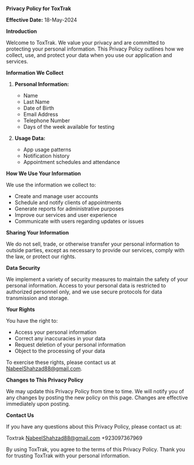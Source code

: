 **Privacy Policy for ToxTrak**

**Effective Date:** 18-May-2024

**Introduction**

Welcome to ToxTrak. We value your privacy and are committed to protecting your personal information. This Privacy Policy outlines how we collect, use, and protect your data when you use our application and services.

**Information We Collect**

1. **Personal Information:**
   - Name
   - Last Name
   - Date of Birth
   - Email Address
   - Telephone Number
   - Days of the week available for testing

2. **Usage Data:**
   - App usage patterns
   - Notification history
   - Appointment schedules and attendance

**How We Use Your Information**

We use the information we collect to:
- Create and manage user accounts
- Schedule and notify clients of appointments
- Generate reports for administrative purposes
- Improve our services and user experience
- Communicate with users regarding updates or issues

**Sharing Your Information**

We do not sell, trade, or otherwise transfer your personal information to outside parties, except as necessary to provide our services, comply with the law, or protect our rights.

**Data Security**

We implement a variety of security measures to maintain the safety of your personal information. Access to your personal data is restricted to authorized personnel only, and we use secure protocols for data transmission and storage.

**Your Rights**

You have the right to:
- Access your personal information
- Correct any inaccuracies in your data
- Request deletion of your personal information
- Object to the processing of your data

To exercise these rights, please contact us at NabeelShahzad88@gmail.com.

**Changes to This Privacy Policy**

We may update this Privacy Policy from time to time. We will notify you of any changes by posting the new policy on this page. Changes are effective immediately upon posting.

**Contact Us**

If you have any questions about this Privacy Policy, please contact us at:

Toxtrak
NabeelShahzad88@gmail.com
+923097367969

By using ToxTrak, you agree to the terms of this Privacy Policy. Thank you for trusting ToxTrak with your personal information.
